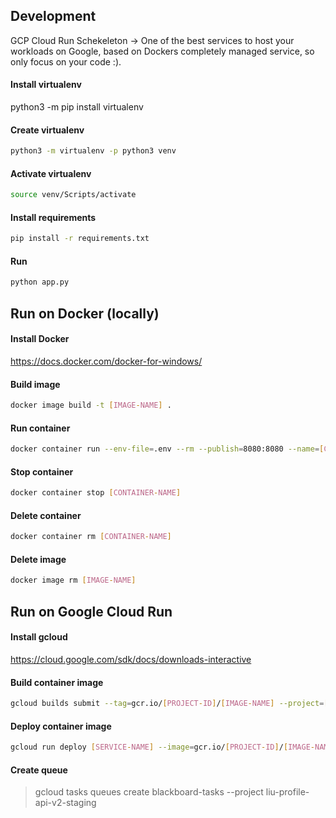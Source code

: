 ## Development

GCP Cloud Run Schekeleton -> One of the best services to host your workloads on Google, based on Dockers completely managed service, so only focus on your code :).

#### Install virtualenv
python3 -m pip install virtualenv

#### Create virtualenv
```bash
python3 -m virtualenv -p python3 venv
```

#### Activate virtualenv
```bash
source venv/Scripts/activate
```

#### Install requirements
```bash
pip install -r requirements.txt
```

#### Run
```bash
python app.py
```


## Run on Docker (locally)

#### Install Docker
https://docs.docker.com/docker-for-windows/

#### Build image

```bash
docker image build -t [IMAGE-NAME] .
```

#### Run container

```bash
docker container run --env-file=.env --rm --publish=8080:8080 --name=[CONTAINER-NAME] [IMAGE-NAME]
```

#### Stop container

```bash
docker container stop [CONTAINER-NAME]
```

#### Delete container

```bash
docker container rm [CONTAINER-NAME]
```

#### Delete image

```bash
docker image rm [IMAGE-NAME]
```


## Run on Google Cloud Run

#### Install gcloud
https://cloud.google.com/sdk/docs/downloads-interactive

#### Build container image

```bash
gcloud builds submit --tag=gcr.io/[PROJECT-ID]/[IMAGE-NAME] --project=[PROJECT-ID]
```

#### Deploy container image

```bash
gcloud run deploy [SERVICE-NAME] --image=gcr.io/[PROJECT-ID]/[IMAGE-NAME] --platform=managed --project=[PROJECT-ID] --allow-unauthenticated --region=us-central1
```

#### Create queue

> gcloud tasks queues create blackboard-tasks --project liu-profile-api-v2-staging
